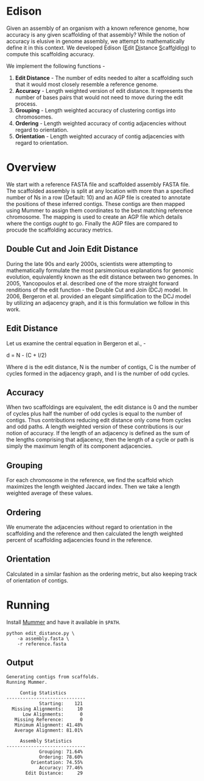 # Edison
Given an assembly of an organism with a known reference genome, how accuracy is any given scaffolding of that assembly? While the notion of accuracy is elusive in genome assembly, we attempt to mathematically define it in this context. We developed Edison (<ins>E</ins>dit <ins>Di</ins>stance <ins>S</ins>caff<ins>o</ins>ldi<ins>n</ins>g) to compute this scaffolding accuracy. 

We implement the following functions - 

1) **Edit Distance** - The number of edits needed to alter a scaffolding such that it would most closely resemble a reference genome. 
2) **Accuracy** - Length weighted version of edit distance. It represents the number of bases pairs that would not need to move during the edit process. 
3) **Grouping** - Length weighted accuracy of clustering contigs into chromosomes. 
4) **Ordering** - Length weighted accuracy of contig adjacencies without regard to orientation. 
5) **Orientation** - Length weighted accuracy of contig adjacencies with regard to orientation. 

# Overview
We start with a reference FASTA file and scaffolded assembly FASTA file. The scaffolded assembly is split at any location with more than a specified number of Ns in a row (Default: 10) and an AGP file is created to annotate the positions of these inferred contigs. These contigs are then mapped using Mummer to assign them coordinates to the best matching reference chromosome. The mapping is used to create an AGP file which details where the contigs _ought_ to go. Finally the AGP files are compared to procude the scaffolding accuracy metrics. 
 
## Double Cut and Join Edit Distance
During the late 90s and early 2000s, scientists were attempting to mathematically formulate the most parsimonious explanations for genomic evolution, equivalently known as the edit distance between two genomes. In 2005, Yancopoulos et al. described one of the more straight forward renditions of the edit function - the Double Cut and Join (DCJ) model. In 2006, Bergeron et al. provided an elegant simplification to the DCJ model by utilizing an adjacency graph, and it is this formulation we follow in this work. 

## Edit Distance
Let us examine the central equation in Bergeron et al., - 

d = N - (C + I/2)

Where d is the edit distance, N is the number of contigs, C is the number of cycles formed in the adjacency graph, and I is the number of odd cycles. 

## Accuracy
When two scaffoldings are equivalent, the edit distance is 0 and the number of cycles plus half the number of odd cycles is equal to the number of contigs. Thus contributions reducing edit distance only come from cycles and odd paths. A length weighted version of these contributions is our notion of accuracy. If the length of an adjacency is defined as the sum of the lengths comprising that adjacency, then the length of a cycle or path is simply the maximum length of its component adjacencies. 

## Grouping 
For each chromosome in the reference, we find the scaffold which maximizes the length weighted Jaccard index. Then we take a length weighted average of these values.

## Ordering
We enumerate the adjacencies without regard to orientation in the scaffolding and the reference and then calculated the length weighted percent of scaffolding adjacencies found in the reference. 

## Orientation
Calculated in a similar fashion as the ordering metric, but also keeping track of orientation of contigs. 

# Running
Install [Mummer](https://github.com/mummer4/mummer) and have it available in `$PATH`. 

```
python edit_distance.py \
    -a assembly.fasta \
    -r reference.fasta
```
## Output

```
Generating contigs from scaffolds.
Running Mummer.

     Contig Statistics     
-----------------------------
            Starting:    121
  Missing Alignments:     10
      Low Alignments:      0
   Missing Reference:      0
   Minimum Alignment: 41.48%
   Average Alignment: 81.01%

     Assembly Statistics     
-----------------------------
            Grouping: 71.64%
            Ordering: 78.60%
         Orientation: 74.55%
            Accuracy: 77.46%
       Edit Distance:     29
```
